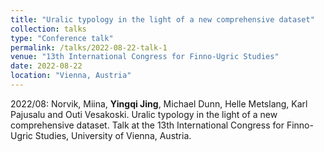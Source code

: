 ```yaml
---
title: "Uralic typology in the light of a new comprehensive dataset"
collection: talks
type: "Conference talk"
permalink: /talks/2022-08-22-talk-1
venue: "13th International Congress for Finno-Ugric Studies"
date: 2022-08-22
location: "Vienna, Austria"
---
```


2022/08: Norvik, Miina, **Yingqi Jing**, Michael Dunn, Helle Metslang, Karl Pajusalu and Outi Vesakoski. Uralic typology in the light of a new comprehensive dataset. Talk at the 13th International Congress for Finno-Ugric Studies, University of Vienna, Austria.

